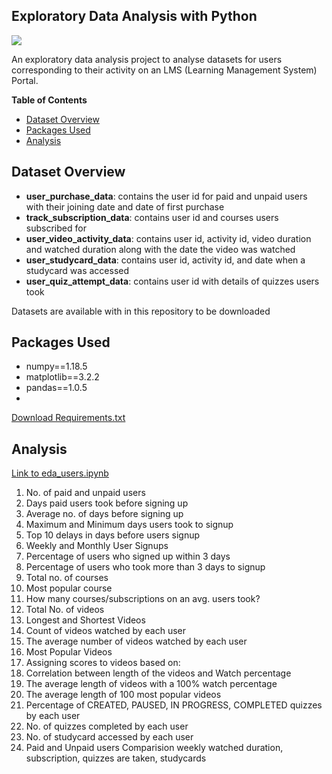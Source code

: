 ## Exploratory Data Analysis with Python
[![](https://img.shields.io/github/license/shine-jayakumar/Covid19-Exploratory-Analysis-With-SQL)](https://github.com/shine-jayakumar/Exploratory-Data-Analysis-with-Python/blob/main/LICENSE "![](https://github.com/shine-jayakumar/Exploratory-Data-Analysis-with-Python/blob/main/LICENSE)")

An exploratory data analysis project to analyse datasets for users corresponding to their activity on an LMS (Learning Management System) Portal.

**Table of Contents**

- [Dataset Overview](#dataset-overview "Dataset Overview")
- [Packages Used](#packages-used "Packages Used")
- [Analysis](#Analysis "Analysis")


## Dataset Overview
- **user_purchase_data**: contains the user id for paid and unpaid users with their joining date and date of first purchase
- **track_subscription_data**: contains user id and courses users subscribed for
- **user_video_activity_data**: contains user id, activity id, video duration and watched duration along with the date the video was watched
- **user_studycard_data**: contains user id, activity id, and date when a studycard was accessed
- **user_quiz_attempt_data**: contains user id with details of quizzes users took

Datasets are available with in this repository to be downloaded

## Packages Used
- numpy==1.18.5
- matplotlib==3.2.2
- pandas==1.0.5
- 
[Download Requirements.txt](https://github.com/shine-jayakumar/Exploratory-Data-Analysis-with-Python/blob/main/requirements.txt "Requirements.txt")

## Analysis
[Link to eda_users.ipynb](https://github.com/shine-jayakumar/Exploratory-Data-Analysis-with-Python/blob/main/eda_users.ipynb "Link to eda_users.ipynb")


1.	No. of paid and unpaid users
2.	Days paid users took before signing up
3.	Average no. of days before signing up
4.	Maximum and Minimum days users took to signup
5.	Top 10 delays in days before users signup
6.	Weekly and Monthly User Signups
7.	Percentage of users who signed up within 3 days
8.	Percentage of users who took more than 3 days to signup
9.	Total no. of courses
10.	Most popular course
11.	How many courses/subscriptions on an avg. users took?
12.	Total No. of videos
13.	Longest and Shortest Videos
14.	Count of videos watched by each user
15.	The average number of videos watched by each user
16.	Most Popular Videos
17.	Assigning scores to videos based on:
18.	Correlation between length of the videos and Watch percentage
19.	The average length of videos with a 100% watch percentage
20.	The average length of 100 most popular videos
21.	Percentage of CREATED, PAUSED, IN PROGRESS, COMPLETED quizzes by each user
22.	No. of quizzes completed by each user
23.	No. of studycard accessed by each user
24.	Paid and Unpaid users Comparision weekly watched duration, subscription, quizzes are taken, studycards

